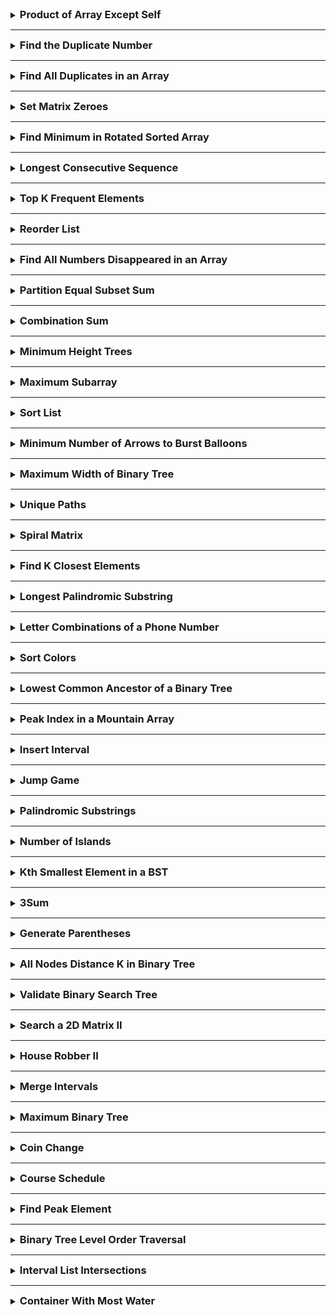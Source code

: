 <details>
<summary><strong style="font-size:1.17em">Product of Array Except Self</strong></summary>

https://leetcode.com/problems/product-of-array-except-self/solutions/1342916/3-minute-read-mimicking-an-interview/


```java
class Solution {
    public int[] productExceptSelf(int[] nums) {

        int[] prefix = new int[nums.length];
        int[] suffix = new int[nums.length];

        prefix[0] = 1;
        suffix[nums.length-1] = 1;

        for(int i = 0; i < nums.length-1; i++){
            prefix[i+1] = prefix[i] * nums[i];
        }

        for(int i = nums.length-1; i>0; i--){
            suffix[i-1] = suffix[i]*nums[i];
        }

        int[] answer = new int[nums.length];

        for(int i = 0; i < nums.length; i++){
            answer[i] = prefix[i] * suffix[i];
        }

        return answer;


    }

    // 1,2,3,4
    // 2*3*4, 1*3*4, 1*2*4, 1*2*3

    // 1     1  1*2 1*2*3
    // 2*3*4 3*4 4 1
}
```

</details>

---

<details>
<summary><strong style="font-size:1.17em">Find the Duplicate Number</strong></summary>

https://leetcode.com/problems/find-the-duplicate-number/description/

시간복잡도: O(nlogn) / 공간복잡도: O(1)

```java
class Solution {
    public int findDuplicate(int[] nums) {
        if(nums.length <= 2){
            return nums[0];
        }

        int n = nums.length;

        // [1,n-1] 정수가 있다. 

        Arrays.sort(nums);
        int prev = nums[0];

        for(int i = 1; i < n; i++){
            int num = nums[i];
            if(prev == num){
                System.out.println(prev);
                return prev;
            }
            prev = num;
        }

        return nums[0];
    }
    // 처음에는 그냥 Map으로 1,3,4 담으면서 1이 증가하면 그걸 판단 
    // 문제점은 공간복잡도가 Map과 함께 숫자를 넣야되기 때문에 선형 공간이 안됨

    // 1,3,4,2,2
    // 정렬?
}
```


---

브루드포스는 O(n^2)이라서 시간 초과 

```java
    // 2 Loops
    public static int findDuplicate_2loops(int[] nums) {
        int len = nums.length;
        for (int i = 0; i < len; i++) {
            for (int j = i + 1; j < len; j++) {
                if (nums[i] == nums[j]) {
                    return nums[i];
                }
            }
        }

        return len;
    }
```

---

숫자 카운트로 배열에 업데이트

시간복잡도 O(n), 공간 복잡도 O(n)

```java
class Solution {
    public int findDuplicate(int[] nums) {

        // 5이면 [1,4]
        int len = nums.length;
        int[] cnt = new int[len];

        for(int i = 0; i < len; i++){
            cnt[nums[i]]++;
            if(cnt[nums[i]]> 1){
                return nums[i];
            }
        }

        return -1;

    }
}
```

---

비둘기집 원리로 푸는 이진 탐색

시간복잡도 O(nlogn), 공간복잡도 O(1)

```java
class Solution {
    // 1,2,3,3,4
    public int findDuplicate(int[] nums) {
        int left = 1;
        int right = nums.length -1;

        while(left < right){
            int mid = left + (right-left)/2;
            int cnt = 0;

            for(int num : nums){
                if(num <= mid){
                    cnt++;
                }
            }
            // count가 mid보다 크다면, 중복은 left와 mid 사이에 있습니다
            if(cnt > mid){
                right = mid;
            }else{
                left = mid+1;
            }


            
        }

        return left;
    }
}
```

</details>

---

<details>
<summary><strong style="font-size:1.17em">Find All Duplicates in an Array</strong></summary>

https://leetcode.com/problems/find-all-duplicates-in-an-array/

```java
class Solution {
    public List<Integer> findDuplicates(int[] nums) {
        Map<Integer,Integer> map = new HashMap<>();

        List<Integer> ans = new ArrayList<>();
        for(int num : nums){
            if(map.containsKey(num)){
                ans.add(num);
            }else{
                map.put(num,1);
            }
        }

        return ans;
    }
}
```

</details>

---

<details>
<summary><strong style="font-size:1.17em">Set Matrix Zeroes</strong></summary>

https://leetcode.com/problems/set-matrix-zeroes/description/

```java
class Solution {
    public void setZeroes(int[][] matrix) {
        int m = matrix.length;
        int n = matrix[0].length;

        // 0행에 0이 있으면 flag 갖고있기
        boolean rowflag = false;
        for(int i = 0; i < n; i++){
            if(matrix[0][i] == 0){
                rowflag = true;
                break;
            }
        }

        // 0열에 0이 있으면 flag 갖고있기
        boolean colflag = false;
        for(int i = 0; i < m; i++){
            if(matrix[i][0]==0){
                colflag = true;
                break;
            }
        }

        // 순회하면서 0을 찾고 해당 0을 왼쪽 끝, 위쪽 끝에 0을 세팅
        for(int i = 1; i < m; i++){
            for(int j = 1; j < n; j++){
                if(matrix[i][j]==0){
                    matrix[i][0] = 0;
                    matrix[0][j] = 0;
                }
            }
        }

        // 0행 순회하면서 0있으면 그 행의 열에 모두 0채우기
        for(int i = 1; i < n; i++){
            if(matrix[0][i] == 0){
                for(int j = 1; j < m; j++){
                    matrix[j][i] = 0;
                }
            }
        }

        // 0열 순회하면서 0있으면 그 열의 행에 모두 0채우기
        for(int i = 1; i < m; i++){
            if(matrix[i][0]==0){
                for(int j = 1; j < n; j++){
                    matrix[i][j] = 0;
                }
            }
        }

        

        if(rowflag){
            for(int i = 0; i < n; i++){
                matrix[0][i] = 0;
            }
        }

        if(colflag){
            for(int i = 0; i < m; i++){
                matrix[i][0] = 0;
            }
        }


    }

    // 공간복잡도가 O(1) 이어야 함 
    // 만약 순회하면서 0을 마주하면 거기의 행과 열을 다 0으로 바꿔버리면 순회할때 진짜 0을 못찾아서 문제가 생긴다.
    // 그렇다고, 미리 0인 곳을 저장하기에도 공간복잡도를 어기니깐 배열을 조작해서 해나가야 한다.

    // 일단 순회하면서 
}

```

</details>

---

<details>
<summary><strong style="font-size:1.17em">Find Minimum in Rotated Sorted Array</strong></summary>

https://leetcode.com/problems/find-minimum-in-rotated-sorted-array/description/

```java
class Solution {
    public int findMin(int[] nums) {

        int left = 0;
        int right = nums.length -1;

        if(nums[left] <= nums[right]){
            return nums[left];
        }

        while(left <= right){

            if(right-left == 1){
                return Math.min(nums[left],nums[right]);
            }

            int mid = left + (right-left)/2;

            if(nums[mid] > nums[right]){
                left = mid;
            }else if(nums[mid] < nums[right]){
                right = mid;
            }
        }
        
        return nums[left];
    }

    // 그냥 최솟값 구하는 거고, nums는 정렬된 형태에서 n번 오른쪽으로 이동한 채로 제공
    // 그냥 순회하면 O(n)으로 구할 수 있지만, O(logn)으로 풀어야 하는 요구사항을 받았습니다.

    // O(logn)은 이진검색트리

    // 회전해도 어차피 증가함 그런데 어느 지점에서 갑자기 순서가 뒤틀릴 때가 있음 
    // 그니깐 위로 갔다가 갑자기 퐉 떨어지는 구간 있음

    // 목표는 가장 작은 걸 찾아야 함 
    // 3,4,5,1,2
}
```

</details>

---

<details>
<summary><strong style="font-size:1.17em">Longest Consecutive Sequence</strong></summary>

https://leetcode.com/problems/longest-consecutive-sequence/description/

hashset에 넣고, 순회하면서 연속된 숫자를 찾아나가기
O(n)이지만, 최악의 경우 O(n^2)이 될 수 있음

```java
class Solution {
    public int longestConsecutive(int[] nums) {
        Set<Integer> numbers = new HashSet<>();

        int longestlength = 0;

        for(int num : nums){
            numbers.add(num);
        }

        for(int num : nums){
            if(!numbers.contains(num-1)){
                int t = 1;

                while(numbers.contains(num+t)){
                    t++;
                }

                longestlength = Math.max(longestlength, t);
            }
        
        }

        return longestlength;
    }

    // 100,99,101,98
    // 4가 나와야 됨 
    
    // 100 1
    // 순회 99+1




}
```

O(nlogn)이지만 실제 문제에서는 제일 빠름

```java
class Solution {
    public int longestConsecutive(int[] nums) {
        
        ArrayList<Integer> arrs = Arrays.stream(nums)
              .sorted()
              .distinct()
              .boxed()
              .collect(Collectors.toCollection(ArrayList::new));


        int count = 1;
        int longestLen = 1;

        if(nums.length == 0){
            return 0;
        }

        for(int i = 1; i < arrs.size(); i++){
            if(arrs.get(i) == arrs.get(i-1)+1){
                count++;
            }else{
                count = 1;
            }

            longestLen = Math.max(count,longestLen);
        }

        return longestLen;

    }
}
```


</details>

---

<details>
<summary><strong style="font-size:1.17em">Top K Frequent Elements</strong></summary>

https://leetcode.com/problems/top-k-frequent-elements/description/


시간복잡도 O(nlogk) 이며 k <=n 이고, 조건인 nlogn 보다는 조금 빠름
map으로 순회하면서 발견숫자 업데이트하고 우선순위큐로 뽑는데 우선순위 큐는 offer이든 poll이든 logk이기 때문에 O(nlogk)가 됨

```java
class Solution {
    public int[] topKFrequent(int[] nums, int k) {

        Map<Integer,Integer> map = new HashMap<>();
        for(int num : nums){
            map.put(num, map.getOrDefault(num, 0) + 1);
        }

        PriorityQueue<int[]> pq = new PriorityQueue<>((a,b)-> b[1]-a[1]);

        for(Map.Entry<Integer,Integer> entry : map.entrySet()){
            pq.offer(new int[]{entry.getKey(),entry.getValue()});
        }


        int[] ans = new int[k];

        for(int i = 0; i < k; i++){
            int[] p = pq.poll();
            ans[i] = p[0];
        }

        return ans;
        
    }

    // 1,1,1,2,2,3 k=2
    // 1,2
}
```

</details>


---

<details>
<summary><strong style="font-size:1.17em">Reorder List</strong></summary>

연결리스트의 중간지점 부터 찾아야되므로 slow, fast 포인터로 중간지점 찾기
중간지점부터 뒤집기
두 리스트 합치기

```java
/**
 * Definition for singly-linked list.
 * public class ListNode {
 *     int val;
 *     ListNode next;
 *     ListNode() {}
 *     ListNode(int val) { this.val = val; }
 *     ListNode(int val, ListNode next) { this.val = val; this.next = next; }
 * }
 */
class Solution {
    public void reorderList(ListNode head) {
        if(head==null) return;

        ListNode slow = head; ListNode fast = head;
        while(fast != null && fast.next != null){
            slow = slow.next;
            fast = fast.next.next;
        }

        ListNode pointer = slow.next;
        slow.next = null;
        ListNode node = null;

        while(pointer != null){
            ListNode temp = pointer.next;
            pointer.next = node;
            node = pointer;
            pointer = temp;
        }


        ListNode first = head;
        ListNode second = node;

        while(second != null){
            ListNode temp1 = first.next;
            ListNode temp2 = second.next;
            first.next = second;
            second.next = temp1;
            first = temp1;
            second = temp2;
        }




    }
}
```

</details>

---

<details>
<summary><strong style="font-size:1.17em">Find All Numbers Disappeared in an Array</strong></summary>

https://leetcode.com/problems/find-all-numbers-disappeared-in-an-array/description/

```java
class Solution {
    public List<Integer> findDisappearedNumbers(int[] nums) {
       int n = nums.length; 

       for(int i = 0; i < nums.length; i++){
            
            // swap
            // 다를 때만
            while(true){
                int num = nums[i];
                int tmp = num; // 4
                int comp = nums[tmp-1];
                if(tmp == comp){
                    break;
                }
                nums[i] = comp;
                nums[tmp-1] = tmp;
            }

       }

       List<Integer> list = new ArrayList<>();
       for(int i = 0; i < nums.length; i++){
         if(i+1 != nums[i]){
            list.add(i+1);
         }
       }

        return list;
    }

    // nums의 요소가 [1,n] 없는 요소 반환
    // O(n), O(1)

    // [4,3,2,7,8,2,3,1]
    // 인덱스로 생각
    // 7,3,2,4,8,2,3,1
    // 7,2,3,4,8,2,3,1
    // 7,2,3,4,1,2,3,8
    // 7,2,3,4,1,2,3,8



}
```

음수로 표시

```java
class Solution {
    public List<Integer> findDisappearedNumbers(int[] nums) {
        List<Integer> list = new ArrayList<>();

        for(int i = 0; i < nums.length; i++){
            int ele = Math.abs(nums[i])-1;

            if(nums[ele] > 0){
                nums[ele] = nums[ele] * -1;
            }

        }

        for(int i = 0; i < nums.length; i++){
            if(nums[i] > 0){
                list.add(i+1);
            };
        }

        return list;
    }
}
```

</details>

---

<details>
<summary><strong style="font-size:1.17em">Partition Equal Subset Sum</strong></summary>

https://leetcode.com/problems/partition-equal-subset-sum/description/

냅색 문제고 0/1 배낭문제와 비슷한 문제 인데 이해하기 ㅈㄴ 어려움
밑에 주석 참고

```java
class Solution {
    public boolean canPartition(int[] nums) {
        int sum = 0;
        for(int num : nums){
            sum+=num;
        }

        if(sum % 2 != 0){
            return false;
        }

        int target = sum / 2;

        boolean[][] dp = new boolean[nums.length+1][target+1];
        dp[0][0] = true;

        for(int i = 1; i <= nums.length; i++){
            for(int j = 1; j <= target; j++){
                dp[i][j] = dp[i-1][j];
                if(j>=nums[i-1]){
                    dp[i][j] = dp[i-1][j] || dp[i-1][j-nums[i-1]];
                }
            }
        }

        return dp[nums.length][target];


    }

    // [1,5,11, 5] target = 11
    // {0,1,5,6,11,12,16,17,10}

    // i번 인덱스까지의 수로 0~target까지 완성시킬수있는 지 확인 
    // dp[i][j] i까지 원소에서 j를 만들 수 있나??  ->
    //  i-1부터 j까지 true이면 원소 i에선 선택안하면 된다
    // 또는 i원소를 선택하고 dp[i-1][j-nums[i]]가 true이면 됨 
    // e.g. dp[1][1] = dp[0][1] || dp[0][1-1]

    // target = 11 입니다.
//        0 1 2 3 4
//   0 // t t f f f
//   1 // f f f f f
//   2 // f f f f f
//   3 // f f f f f
//   4 // f f f f f
//   5 // 
//   6
//   7
//   8
//   9
//   10
//   11
}
```

</details>

---

<details>
<summary><strong style="font-size:1.17em">Combination Sum</strong></summary>

https://leetcode.com/problems/combination-sum/


백트래킹

```java
class Solution {

    private List<List<Integer>> result = new ArrayList<>();

    public List<List<Integer>> combinationSum(int[] candidates, int target) {


        combPath(candidates, target, new ArrayList<>(),0);

        return result;
    }

    private void combPath(int[] cand, int target, List<Integer> comb,int st){
        if(target == 0){
            result.add(new ArrayList<>(comb));
            return;
        }else if(target < 0){
            return;
        }


        for(int i = 0; i < cand.length; i++ ){
            if(st > i)continue;
            int c = cand[i];
            comb.add(c);
            combPath(cand, target-c, comb,i);
            comb.remove(comb.size()-1);
        }
    }

    // 중복되고, 
    // 2,3,6,7 target=7
    // 
}
```

dp로 풀었을 때
공간복잡도, 시간복잡도가 매우 증가

```java
class Solution {
    public List<List<Integer>> combinationSum(int[] candidates, int target) {
        // dp[i]는 합이 i가 되는 모든 조합들을 저장
        List<List<Integer>>[] dp = new List[target+1];

        for(int i = 0; i <= target; i++){
            dp[i] = new ArrayList<>();
        }

        dp[0].add(new ArrayList<>());

        for(int candidate : candidates){
            for(int j = candidate; j <= target; j++){
                for(List<Integer> comb : dp[j-candidate]){
                    List<Integer> newComb = new ArrayList<>(comb);
                    newComb.add(candidate);
                    dp[j].add(newComb);
                }
            }
        }

        return dp[target];
    }
}
```

</details>

---

<details>
<summary><strong style="font-size:1.17em">Minimum Height Trees</strong></summary>

https://leetcode.com/problems/minimum-height-trees/description/

리프노드를 계속 제거해서 1,2개 남았을 때 노드를 반환한다.
-> 이 생각은 노드를 한개 , 두개 늘려가면서 규칙을 찾을 수 있다. 

```java
class Solution {
    public List<Integer> findMinHeightTrees(int n, int[][] edges) {
        // 노드가 1개나 2개인 경우의 예외처리
        if(n <= 2){
            List<Integer> centroids = new ArrayList<>();
            for(int i = 0; i < n; i++){
                centroids.add(i);
            }
            return centroids;
        }

        // 인접리스트 그래프로 표현
        List<Set<Integer>> graph = new ArrayList<>();
        for(int i = 0; i < n; i++){
            graph.add(new HashSet<>());
        }

        // edges 배열을 이용해 그래프 구성
        for(int[] edge : edges){
            graph.get(edge[0]).add(edge[1]);
            graph.get(edge[1]).add(edge[0]);
        }

        List<Integer> leaves = new ArrayList<>();
        // 초기 리프 노드 찾기
        for(int i = 0; i < n; i++){
            if(graph.get(i).size() == 1){
                leaves.add(i);
            }
        }

        // 남은 노드 수
        int remainingNodes = n;

        // 노드가 1개 또는 2개만 남을 때까지 반복
        while(remainingNodes > 2){
            remainingNodes -= leaves.size();
            List<Integer> newLeaves = new ArrayList<>();

            // 현재 리프 노드들을 제거
            for(int leaf : leaves){
                // 리프노드의 이웃 노드 찾기 (무조건 1개임)
                int neighbor = graph.get(leaf).iterator().next();
                // 이웃 노드에서 현재 리프 노드 제거
                graph.get(neighbor).remove(leaf);

                //이웃 노드가 새로운 리프 노드가 되었는지 확인
                if(graph.get(neighbor).size()==1){
                    newLeaves.add(neighbor);
                }
            }

            leaves = newLeaves;
        }

        return leaves;
    }
}
```

</details>


---

<details>
<summary><strong style="font-size:1.17em">Maximum Subarray</strong></summary>

https://leetcode.com/problems/maximum-subarray/description/

prefix가 음수이면 0으로 초기화하고 다음부터 계산해야 최대크기를 구할 수 있다.

```java
class Solution {
    public int maxSubArray(int[] nums) {
        if(nums.length==1){
            return nums[0];
        }
        
        int sum = nums[0];
        int max = sum;
        for(int i = 1; i < nums.length; i++){
            if(sum < 0){
                sum = 0;
            }
            max = Math.max(max, sum + nums[i]);
            sum+= nums[i];
        }
        return max;
    }
}
```

</details>

---

<details>
<summary><strong style="font-size:1.17em">Sort List</strong></summary>

https://leetcode.com/problems/sort-list/description/

조건이 시간복잡도 O(nlogn)이고 공간복잡도 O(1)이어야 한다.

정렬 알고리즘 중 하나인 병합정렬을 사용한다.
그리고 병합정렬을 링크드리스트로 구현하는 방법을 알아야 하며, 
이때 중간을 찾기위해 fast, slow 포인터를 사용한다.

```java
/**
 * Definition for singly-linked list.
 * public class ListNode {
 *     int val;
 *     ListNode next;
 *     ListNode() {}
 *     ListNode(int val) { this.val = val; }
 *     ListNode(int val, ListNode next) { this.val = val; this.next = next; }
 * }
 */
class Solution {
    public ListNode sortList(ListNode head) {
        
        if(head == null || head.next == null){
            return head;
        }

        ListNode slow = head;
        ListNode fast = head;
        ListNode prev = null;

        while(fast != null && fast.next != null){
            prev = slow;
            slow = slow.next;
            fast = fast.next.next;
        }

        // 리스트 나누기
        prev.next = null;

        ListNode l1 = sortList(head);
        ListNode l2 = sortList(slow);

        return merge(l1,l2);
    }

    private ListNode merge(ListNode l1, ListNode l2){
        ListNode dummy = new ListNode(0);
        ListNode curr = dummy;

        while(l1 != null && l2 != null){
            if(l1.val <= l2.val){
                curr.next = l1;
                l1 = l1.next;
            }else{
                curr.next = l2;
                l2 = l2.next;
            }

            curr = curr.next;
        }

        if(l1 != null){
            curr.next = l1;
        }
        if(l2 != null){
            curr.next = l2;
        }

        return dummy.next;
    }
}
```

</details>

---

<details>
<summary><strong style="font-size:1.17em">Minimum Number of Arrows to Burst Balloons</strong></summary>

https://leetcode.com/problems/minimum-number-of-arrows-to-burst-balloons/description/

```java
class Solution {
    public int findMinArrowShots(int[][] points) {
        if(points.length <= 1){
            return points.length;
        }

        Arrays.sort(points, (a,b)->Integer.compare(a[1],b[1]));
        int arrowPos = points[0][1];
        int arrowCnt = 1;

        for(int i = 1; i < points.length; i++){
            if(arrowPos >= points[i][0]){
                continue;
            }

            arrowCnt++;
            arrowPos = points[i][1];
        }

        return arrowCnt;
    }

    // 최소 화살 개수
    // [x1,x2] x1<= <=x2
    // 모든 풍선을 터뜨려야함
    // 쏜 화살이 x위치 사이에 있으면 터짐 
    
    // [1,6], [2,8], [3,4], [10,16]
    // -> [3,4], [1,6], [2,8], [10,16]

}
```

</details>

---

<details>
<summary><strong style="font-size:1.17em">Maximum Width of Binary Tree</strong></summary>

https://leetcode.com/problems/maximum-width-of-binary-tree/description/

```java
/**
 * Definition for a binary tree node.
 * public class TreeNode {
 *     int val;
 *     TreeNode left;
 *     TreeNode right;
 *     TreeNode() {}
 *     TreeNode(int val) { this.val = val; }
 *     TreeNode(int val, TreeNode left, TreeNode right) {
 *         this.val = val;
 *         this.left = left;
 *         this.right = right;
 *     }
 * }
 */
class Solution {
    class Pair {
        TreeNode node;
        int index;

        Pair(TreeNode node, int index){
            this.node = node;
            this.index = index;
        }
    }

    public int widthOfBinaryTree(TreeNode root) {
        return bfs(root);
    }

    private int bfs(TreeNode root){
        Deque<Pair> q = new LinkedList<>();
        q.offer(new Pair(root,0));
        int maxWidth = 0;

        while(!q.isEmpty()){
            // 현재 레벨의 노드 사이즈 
            int size = q.size();
            int left = q.peek().index;
            int right = left;

            for(int i = 0; i < size; i++){
                Pair current = q.poll();
                right = current.index;

                if(current.node.left != null){
                    q.offer(new Pair(current.node.left,current.index*2+1));
                }

                if(current.node.right != null){
                    q.offer(new Pair(current.node.right,current.index*2+2));
                }
            }

            maxWidth = Math.max(maxWidth, right-left + 1);




        }

        return maxWidth;

    }
}

// 레벨 너비 최대 구하고
// 그 너비란, null이 아닌 왼쪽 끝 노드부터 오른쪽 끝노드까지의 개수
// 그리고 그 사이의 null은 포함해서 계산 


// 1
// 2, 3
// 4, 5, 6,7
// 8, 9, 10, 11, 12, 13, 14
// 2n ~ 2n
```

</details>



---

<details>
<summary><strong style="font-size:1.17em">Unique Paths</strong></summary>

https://leetcode.com/problems/unique-paths/

겁나쉬운 dp

```java
class Solution {
    public int uniquePaths(int m, int n) {
        int[][] dp = new int[m][n];

        for(int i = 0; i < m; i++){
            dp[i][0] = 1;
        }

        for(int i = 0; i < n; i++){
            dp[0][i] = 1;
        }

        for(int i = 1; i < m; i++){
            for(int j = 1; j < n; j++){
                dp[i][j] = dp[i-1][j] + dp[i][j-1];
            }
        }

        return dp[m-1][n-1];
    }
}

// 1 1 1 1 1 1 1
// 1 2 3 4 5 6 7
// 1 3 6 10 15 21 28

```

</details>

---

<details>
<summary><strong style="font-size:1.17em">Spiral Matrix</strong></summary>

https://leetcode.com/problems/spiral-matrix/description/

```java
class Solution {
    int[] dx= new int[]{-1,0,1,0};
    int[] dy = new int[]{0,1,0,-1};

    public List<Integer> spiralOrder(int[][] matrix) {
        int m = matrix.length;
        int n = matrix[0].length;

        List<Integer> result = new ArrayList<>();

        int nx = 0;
        int ny = 0;
        while(nx < m && ny < n){
            //오른쪽
            for(int i = ny; i < n; i++){
                result.add(matrix[nx][i]);
            }
            nx = nx+1;

            // 아래쪽
            for(int i = nx; i < m; i++){
                result.add(matrix[i][n-1]);
            }
            n--;

            // 왼쪽
            if(nx < m){
                for(int i = n-1; i>= ny; i-- ){
                    result.add(matrix[m-1][i]);
                }
            }
            
            m--;

            // 위쪽
            if(ny < n){
                for(int i = m-1; i >= nx; i--){
                    result.add(matrix[i][ny]);
                }
            }
            
            ny++;

        }

        return result;


    }

    // 오른쪽 아래쪽 왼쪽 위쪽 
}
```

</details>

---

<details>
<summary><strong style="font-size:1.17em">Find K Closest Elements</strong></summary>

https://leetcode.com/problems/find-k-closest-elements/description/

```java
class Solution {
    public List<Integer> findClosestElements(int[] arr, int k, int x) {
        List<Integer> result = new ArrayList<>();
        if(arr.length == 1){
            result.add(arr[0]);
            return result;
        }

        int minIdx = 0;
        int minElement = Math.abs(arr[0]-x);
        for(int i = 0; i < arr.length; i++){
            if(minElement > Math.abs(arr[i]-x)){
                minIdx = i;
                minElement = Math.abs(arr[i]-x);
            }
        }

        int left = minIdx;
        int right = minIdx;
        int cnt = 1;

        while(cnt < k){
            if(left <= 0){
                right++;
            }else if(right >= arr.length-1){
                left--;
            }else{
                if(Math.abs(arr[left-1]-x) <= Math.abs(arr[right+1]-x)){
                    left--;
                }else{
                    right++;
                }
            }

            cnt++;
        }

        for(int i = left; i <= right; i++){
            result.add(arr[i]);
        }

        return result;
    }
}

// 2 2 3 4 5 6
// 오름차순으로 주어지고
// 

// -1 1 if: x = -1  2 2 , -1 < 1 -1을 가져옵니다. 

// 반환할때도 오름차순으로 반환 

// 브루도포스로 진행하면
// [1,1,2,3,4,5] 
// x = 3

// [1,1,2,3,4,5] x = 3 k = 4 
// 2,2,1,0,1,2
// 2,3,4,5

// 1,2,3,4,5,6,7,8,9
// . . . . 
// 

// 순회하면서 절댓값으로 가장 작은 곳 포인터로 잡고, 즉 인덱스를 저장하고
```


</details>

---

<details>
<summary><strong style="font-size:1.17em">Longest Palindromic Substring</strong></summary>

https://leetcode.com/problems/longest-palindromic-substring/description/

```java
class Solution {
    public String longestPalindrome(String s) {
        if(s.length() == 1){
            return s;
        }

        String longest = s.substring(0,1);


        for(int i = 0; i < s.length(); i++){
            String tmp = expandFromCenter(s,i,i);
            if(tmp.length() > longest.length()){
                longest = tmp;
            }

            tmp = expandFromCenter(s,i,i+1);
                        if(tmp.length() > longest.length()){
                longest = tmp;
            }
        }

        return longest;
        
    }

    private String expandFromCenter(String s, int left, int right){
        while(left >= 0 && right < s.length()
            && s.charAt(left) == s.charAt(right)
        ){
            left--;
            right++;
        }

        return s.substring(left+1,right);
    }

    // b a b a d
    // 0 1 2 3 4

//   1번 인덱스 0,2 dp[0][2] = true; dp[2][0] = true; dp[1][1] = true;


    //   0 1 2 3 4
    // 0 1 1 3
    // 1 1 1 
    // 2     1
    // 3       1
    // 4         1

}
```

</details>


----

<details>
<summary><strong style="font-size:1.17em">Letter Combinations of a Phone Number</strong></summary>

https://leetcode.com/problems/letter-combinations-of-a-phone-number/description/

백트래킹

```java
class Solution {
    
    private List<String> result = new ArrayList<>();

    public List<String> letterCombinations(String digits) {

        if(digits.length() <= 0){
            return new ArrayList<>();
        }

        Map<Character, String> map = new HashMap<>();
        map.put('2',"abc"); map.put('3',"def");
        map.put('4',"ghi"); map.put('5',"jkl"); map.put('6',"mno");
        map.put('7',"pqrs"); map.put('8',"tuv"); map.put('9',"wxyz");

        // "234"
        comb(map, new StringBuilder(),digits, 0);


        return result;
    }

    private void comb(Map<Character,String> map, StringBuilder combString,String digits, int st ){
        if(digits.length() == combString.length()){
            result.add(combString.toString());
            return;
        }

        for(int i = st; i < digits.length(); i++){
            Character c = digits.charAt(st);
            String dic = map.get(c);

            for(char alpha : dic.toCharArray()){
                combString.append(alpha);
                comb(map,combString,digits,i+1);
                combString.deleteCharAt(combString.length()-1);
            }
        }
    }

    // 2 -> [a,b,c]
    // 3 -> [d,e,f]
}


```

FIFO 큐로 구현

```java
public List<String> letterCombinations(String digits) {
		LinkedList<String> ans = new LinkedList<String>();
		if(digits.isEmpty()) return ans;
		String[] mapping = new String[] {"0", "1", "abc", "def", "ghi", "jkl", "mno", "pqrs", "tuv", "wxyz"};
		ans.add("");
		for(int i =0; i<digits.length();i++){
			int x = Character.getNumericValue(digits.charAt(i));
			while(ans.peek().length()==i){
				String t = ans.remove();
				for(char s : mapping[x].toCharArray())
					ans.add(t+s);
			}
		}
		return ans;
	}
```

</details>

---

<details>
<summary><strong style="font-size:1.17em">Sort Colors</strong></summary>

https://leetcode.com/problems/sort-colors/description/


선택 정렬 O(n^2), 공간복잡도 O(1)

```java
class Solution {
    public void sortColors(int[] nums) {
        int n = nums.length;

        for(int i = 0; i < n-1; i++){
            
            int minIdx = i;

            for(int j = i+1; j < n; j++){
                if(nums[minIdx] > nums[j]){
                    minIdx = j;
                }
            }

            int temp = nums[i];
            nums[i] = nums[minIdx];
            nums[minIdx] = temp;
        }


    }
}
```


Dutch National Flag 문제로 풀 수 있음 배열에 0,1,2 세 가지 숫자만 있다는 특징과 한번의 순회로 해결, 
투포인터 기법 

```java
class Solution {
    public void sortColors(int[] nums) {
        int left = 0; // 0을 위한 포인터
        int right = nums.length -1; // 2을 위한 포인터
        int current = 0; // 현재 검사중인 위치

        while(current <= right){
            if(nums[current] == 0){
                swap(nums,left, current);
                left++;
                current++;
            }else if(nums[current] == 2){
                swap(nums,current,right);
                right--;
            }else{
                current++;
            }
        }
    }

    private void swap(int[] nums, int i, int j){
        int temp = nums[i];
        nums[i] = nums[j];
        nums[j] = temp;
    }
}
```

</details>

---

<details>
<summary><strong style="font-size:1.17em">Lowest Common Ancestor of a Binary Tree</strong></summary>

https://leetcode.com/problems/lowest-common-ancestor-of-a-binary-tree/description/

```java
/**
 * Definition for a binary tree node.
 * public class TreeNode {
 *     int val;
 *     TreeNode left;
 *     TreeNode right;
 *     TreeNode(int x) { val = x; }
 * }
 */
class Solution {
    public TreeNode lowestCommonAncestor(TreeNode root, TreeNode p, TreeNode q) {
        List<TreeNode> p1 = new ArrayList<>();
        List<TreeNode> q1 = new ArrayList<>();

        dfs(root, p, p1, new ArrayList<>());
        dfs(root, q, q1, new ArrayList<>());

        Map<TreeNode, Integer> map = new HashMap<>();
        for(TreeNode node : p1) {
            map.put(node, 1);
        }

        for(int i = q1.size()-1; i >= 0; i--) {
            if(map.containsKey(q1.get(i))) {
                return q1.get(i);
            }
        }
        return root;
    }

    private void dfs(TreeNode root, TreeNode target, List<TreeNode> result, List<TreeNode> arr) {
        if(root == null || result.size() != 0) {
            return;
        }

        arr.add(root);

        if(root == target) {
            result.addAll(new ArrayList<>(arr));
            return;
        }

        dfs(root.left, target, result, arr);
        dfs(root.right, target, result, arr);

        arr.remove(arr.size()-1);
    }


}

// 노드 p,q가 주어지면 최하위 공통 조상을 찾는 문제 
// 노드 자체가 조상인겸, 후손이 될 수 있습니다.

// p=5, q=1 -> 3
// 이게 왜 dfs?, tree?, binary tree?
// dfs를 순회해서 특정 노드를 찾으면 그때 거쳐갔던 노드들을 리스트에 넣고
// 리스트를 비교해서 가장 오른쪽에 있으면서 같은 노드를 반환 

```


양쪽에서 p,q를 찾으면 내가 LCA, 아니면 찾은 것만 위로 전달

```java
public TreeNode lowestCommonAncestor(TreeNode root, TreeNode p, TreeNode q) {
    if (root == null || root == p || root == q) {
        return root;
    }
    
    TreeNode left = lowestCommonAncestor(root.left, p, q);
    TreeNode right = lowestCommonAncestor(root.right, p, q);
    
    if (left != null && right != null) {
        return root;
    }
    
    return left != null ? left : right;
}
```
</details>


---

<details>
<summary><strong style="font-size:1.17em">Peak Index in a Mountain Array</strong></summary>

https://leetcode.com/problems/peak-index-in-a-mountain-array/

```java
class Solution {
    public int peakIndexInMountainArray(int[] arr) {
        int left = 0;
        int right = arr.length -1;

        while(left < right){
            int mid = left + (right-left) / 2 ;

            // 증가하는 형태 
            if(arr[mid] < arr[mid + 1]){
                left = mid + 1;
            }else{
                right = mid;
            }

        }

        return left;


    }
}

// 증가했다가 감소하는 지점의 인덱스를 반환
// 시간복잡도는 O(logn)

// 이분탐색 
// [0,2,3,4,5,3,1,0]
// 4를 선택하고 만약 왼쪽 오른쪽 3 < 4 < 5 이런형태면 오른쪽으로이동
// 4< 5 > 3인 형태를 찾습니다.
```

</details>

---

<details>
<summary><strong style="font-size:1.17em">Insert Interval</strong></summary>

https://leetcode.com/problems/insert-interval/description/

```java
class Solution {
    public int[][] insert(int[][] intervals, int[] newInterval) {
        List<int[]> intervalList = new ArrayList<>(Arrays.asList(intervals));
        intervalList.add(newInterval);
        Collections.sort(intervalList,(a,b)->Integer.compare(a[0],b[0]));

        List<int[]> res = new ArrayList<>();
        int[] current = intervalList.get(0);

        for(int i = 1; i <intervalList.size(); i++){
            int[] interval = intervalList.get(i);

            if(current[1] >= interval[0]){
                current[1] = Math.max(current[1],interval[1]);
            }else{
                res.add(current);
                current = interval;
            }
        }

        res.add(current);
        return res.toArray(new int[res.size()][]);


    }
}
```

</details>


---

<details>
<summary><strong style="font-size:1.17em">Jump Game</strong></summary>

https://leetcode.com/problems/jump-game/description/

```java
class Solution {
    public boolean canJump(int[] nums) {
        
        if(nums.length==1){
            return true;
        }

        boolean[] dp = new boolean[nums.length];
        dp[nums.length-1] = true;

        for(int i = nums.length -2; i >= 0; i--){
            for(int j = 1; j<= nums[i] && i+j <= nums.length-1; j++){
                if(dp[i+j]){
                    dp[i] = true;
                    break;
                }
            }
        }

        return dp[0];
        
    }

    // dp[i] = i 위치에서 끝점까지 도달할 수 있는지 여부
    // 3 2 1 0 4
    //       f t

    // dp[4] = true
    // dp[3] = dp[nums[3]+ 3] = f
    // dp[2] = dp[nums[2]+ 2] = dp[3] = f
    // dp[1] = dp[nums[1]+1] = dp[3] = f
    // dp[0] = dp[nums[0] + 0]3 = dp[3] = f

    // 2 3 1 1 4
    // dp[4] = t
    // dp[3] = dp[nums[3]+ 3] = dp[4] = t
    // dp[2] = dp[nums[2]+ 2] = dp[3] = t
    
    // if: nums[x] >= nums.length-1 -> 무조건 t 배열 outof
    

}
```

O(n)방법

뒤에서부터 앞으로 오면서, 각 위치에서 last에 도달할 수 있는지 확인
도달할 수 있다면 last를 현재 위치로 업데이트

```java
class Solution {
    public boolean canJump(int[] nums) {

        if (nums.length == 1) {
            return true;
        }

        int last = nums.length - 1;
        for (int i = nums.length - 2; i >= 0; i--) {
            if (i + nums[i] >= last) {
                last = i;
            }
        }

        return last <= 0;

    }
}
```

</details>

---

<details>
<summary><strong style="font-size:1.17em">Palindromic Substrings</strong></summary>

https://leetcode.com/problems/palindromic-substrings/description/

```java
class Solution {
    public int countSubstrings(String s) {
        
        if(s.length()==1){
            return 1;
        }

        int result = 0;
        for(int i = 0; i < s.length(); i++){
            char cur = s.charAt(i);
            result++;


            // 홀수
            int left = i-1;
            int right = i+1;
            while(left >= 0 && right <= s.length()-1){
                if(s.charAt(left)== s.charAt(right)){
                    result++;
                    left--;
                    right++;
                }else{
                    break;
                }
            }


            //짝수
            left = i;
            right = i+1;

            while(left >= 0 && right <= s.length()-1){
                if(s.charAt(left)== s.charAt(right)){
                    result++;
                    left--;
                    right++;
                }else{
                    break;
                }
            }
        }

        return result;
    }
}
```

```java
class Solution {
    public int countSubstrings(String s) {
        if(s.length() == 1){
            return 1;
        }

        int ans = 0;
        for(int i = 0; i < s.length(); i++){
            for(int j = i; j < s.length(); j++){
                if(isPalindlom(i,j,s)) ans++;
            }
        }

        return ans;
    }

    private boolean isPalindlom(int st, int en, String s){
        while(st<=en){
            if(s.charAt(st)!=s.charAt(en)){
                return false;
            }
            st++;
            en--;
        }
        return true;
    }
}
```

```java
class Solution {
    public int countSubstrings(String s) {
        int n = s.length();
        boolean[][] palindrome = new boolean[n][n];
        int ans = 0;

        for(int i=0;i<n;i++) {
            palindrome[i][i] = true;
            ans++;
        }

        for(int i=0;i<n-1;i++) {
            if(s.charAt(i) == s.charAt(i+1)) {
                palindrome[i][i+1] = true;
                ans++;
            }
        }

        for(int len=3;len<=n;len++) {
            for(int i=0;i<n-len+1;i++) {
                if(s.charAt(i) == s.charAt(i+len-1) && palindrome[i+1][i+len-2]) {
                    palindrome[i][i+len-1] = true;
                    ans++;
                }
            }
        }

        return ans;
    }
}
```

</details>

---

<details>
<summary><strong style="font-size:1.17em">Number of Islands</strong></summary>

https://leetcode.com/problems/number-of-islands/description/

```java
class Solution {

    private int[] dx = {-1,0,1,0};
    private int[] dy = {0,1,0,-1};
    private int M;
    private int N;

    public int numIslands(char[][] grid) {
        M = grid.length;
        N = grid[0].length;

        boolean[][] visited = new boolean[M][N];
        
        int islandCnt = 0;
        for(int i = 0; i < M; i++){
            for(int j = 0; j < N; j++){
                if(grid[i][j] == '1' && !visited[i][j]){
                    dfs(i,j,grid,visited);
                    islandCnt++;
                }
            }
        }

        return islandCnt;
    }

    private void dfs(int x, int y, char[][] grid, boolean[][] visited){

        visited[x][y] = true;
        
        for(int i = 0; i < 4; i++){
            int nx = x + dx[i];
            int ny = y + dy[i];

            if(0 > nx || nx >= M || 0 > ny || ny >= N){
                continue;
            }

            if(!visited[nx][ny] && grid[nx][ny] == '1'){
                dfs(nx,ny, grid, visited);
            }


        }
        
    }
}

// 00 부터 진입을 하고, 상하좌우를 보면서 dfs를 돌리고 방문표시를 한다
// 만약에 0을 만나면 그 자리에서 즉시 다음방향으로 넘어갑니다
// 그렇게 해서 빠져나가면 섬 1개가 충족되고, 또 다른 곳에서 섬이 있을 수 있으니
// 0,1 .. 0,2 이렇게 전붇 살펴봅니다. 하지만 visit된 곳과 0인 곳은 dfs를 돌리지않습니다.

// O(n^3) = 90000 -> 27 000 000
```


</details>

---

<details>
<summary><strong style="font-size:1.17em">Kth Smallest Element in a BST</strong></summary>

https://leetcode.com/problems/kth-smallest-element-in-a-bst/description/

```java
class Solution {
    public int kthSmallest(TreeNode root, int k) {
        List<Integer> treeNodes = new ArrayList<>();
        dfs(root, treeNodes);

        return treeNodes.get(k-1);
    }

    private void dfs(TreeNode root, List<Integer> treeNodes){
        if(root == null){
            return;
        }

        dfs(root.left, treeNodes);
        treeNodes.add(root.val);
        dfs(root.right, treeNodes);
    }
}

// 왼쪽 -> 루트 -> 오른쪽 이렇게 다 리스트에 담고 k 번쨰 값을 꺼냅니다.
```

</details>

---

<details>
<summary><strong style="font-size:1.17em">3Sum</strong></summary>

```java
class Solution {
    public List<List<Integer>> threeSum(int[] nums) {
        List<List<Integer>> result = new ArrayList<>();
        Arrays.sort(nums);

        for(int i = 0; i < nums.length; i++){
            if(i > 0 && nums[i] == nums[i-1]) continue;

            List<Integer> threeNum = new ArrayList<>();
            

            int target = -nums[i];

            int left = i+1;
            int right = nums.length -1;

            while(left < right){
                if(nums[left] + nums[right] == target){
                    result.add(Arrays.asList(nums[i],nums[left],nums[right]));

                    // 중복 건너뛰기
                    while (left < right && nums[left] == nums[left+1]) left++;
                    while (left < right && nums[right] == nums[right-1]) right--;
                
                    left++;
                    right--;
                }else if(nums[left] + nums[right] > target){
                    right--;
                }else{
                    left++;
                }

            }

        }
        
        return result;
    }
}

// 인덱스가 다른 세개의 값의 합이 0이 되게 해야하고

// [-1,0,1,2,-1,-4]
// -4 -1 -1 0 1 2

// 한놈을 고정

// -4 고정 후 나머지를 4가되게.
// 정렬된 배열에서 두 수의 합이 4가되게 하는 문제로 바뀜 
```

</details>

---

<details>
<summary><strong style="font-size:1.17em">Generate Parentheses</strong></summary>

https://leetcode.com/problems/generate-parentheses/description/

```java
class Solution {
    public List<String> generateParenthesis(int n) {
        List<String> result = new ArrayList<>();

        dfs(result, n,n, new StringBuilder());

        return result;
    }

    private void dfs(List<String> result, int left, int right, StringBuilder path){
        if(left > right || left < 0 || right < 0){
            return;
        }

        if(left == 0 && right == 0){
            result.add(path.toString());
            return;
        }

        dfs(result, left-1, right, path.append("("));
        path.deleteCharAt(path.length()-1);
        dfs(result, left, right-1, path.append(")"));
        path.deleteCharAt(path.length()-1);
    }
}

// n쌍이면

// n 개의 (, )이 있다는 것
// (()) , ()() -> 완전탐색

// 스택 판단처럼 
```




</details>

---

<details>
<summary><strong style="font-size:1.17em">All Nodes Distance K in Binary Tree</strong></summary>

https://leetcode.com/problems/all-nodes-distance-k-in-binary-tree/description/

```java
/**
 * Definition for a binary tree node.
 * public class TreeNode {
 *     int val;
 *     TreeNode left;
 *     TreeNode right;
 *     TreeNode(int x) { val = x; }
 * }
 */
class Solution {
    public List<Integer> distanceK(TreeNode root, TreeNode target, int k) {
        Map<TreeNode, TreeNode> map = new HashMap<>();
        bfs(map, root);

        List<Integer> result = new ArrayList<>();
        Set<TreeNode> visited = new HashSet<>();
        solve(result, map, target,k,visited);


        return result;

    }

    private void solve(List<Integer> result, Map<TreeNode, TreeNode> map, TreeNode node, int k,Set<TreeNode> visited){

        if(node == null || visited.contains(node)) return;
        visited.add(node);

        if(k==0){
            result.add(node.val);
            return;
        }

        solve(result,map,node.left, k-1,visited);
        solve(result,map,node.right, k-1,visited);

        if(map.containsKey(node)){
            solve(result,map,map.get(node),k-1,visited);
        }
        
        


    }

    private void bfs(Map<TreeNode,TreeNode> map, TreeNode root ){
        if(root == null){
            return;
        }
        if(root.left != null){
            map.put(root.left, root);
            bfs(map, root.left);
        }

        if(root.right != null){
            map.put(root.right,root);
            bfs(map,root.right);
        }
        
        
    }








}
// bfs를 타면서 target
// target에 대해 k 거리에 있는 노드들을 반환하며, 순서는 상관없습니다
// // 먼저 target을 bfs를 찾고, hashmap에 각 노드들 번호를 저장
// 키: 노드값 값: 번호 
// 그다음 찾은 target에서 k이니깐 
// 루트기준으로 노드가 있는 방향은 |target번호-루트번호|+ k
// 아닌 방향은 k- |target번호-루트번호| 인 노드들 저장 
//     1
//    2 2
//  3 3 3 3
// 4 4444444
//   55

// 루트를 기준으로 왼쪽 노드 오른쪽 노드 번호의 합
// 
```


```java
/**
 * Definition for a binary tree node.
 * public class TreeNode {
 *     int val;
 *     TreeNode left;
 *     TreeNode right;
 *     TreeNode(int x) { val = x; }
 * }
 */
class Solution {
    Map<TreeNode, TreeNode> parent;

    public List<Integer> distanceK(TreeNode root, TreeNode target, int k) {
        parent = new HashMap<>();

        // 1. 모든 노드의 부모 정ㅂ조를 저장
        dfs(root, null);    

        // 2. target에서부터 k 만큼 떨어진 노드를 찾기 위한 BFS
        Queue<TreeNode> queue = new LinkedList<>();
        Set<TreeNode> visited = new HashSet<>();
        queue.add(target);
        visited.add(target);

        int dist = 0;
        while(!queue.isEmpty() && dist < k){
            int size = queue.size();
            
            for(int i = 0; i < size; i++){
            TreeNode node = queue.poll();

            if(node.left != null && !visited.contains(node.left)){
                queue.add(node.left);
                visited.add(node.left);
            }

            if(node.right != null && !visited.contains(node.right)){
                queue.add(node.right);
                visited.add(node.right);
            }

            TreeNode par = parent.get(node);
            if(par != null && !visited.contains(par)){
                queue.add(par);
                visited.add(par);
            }
            }

            dist++;


        }

        List<Integer> result = new ArrayList<>();
        for(TreeNode node : queue){
            result.add(node.val);
        }

        return result;

    }

    private void dfs(TreeNode node, TreeNode par){
        if(node == null) return;
        parent.put(node,par);
        dfs(node.left, node);
        dfs(node.right, node);
    }
}
```

</details>

---

<details>
<summary><strong style="font-size:1.17em">Validate Binary Search Tree</strong></summary>

https://leetcode.com/problems/validate-binary-search-tree/description/

```java

class Solution {
    public boolean isValidBST(TreeNode root) {
        return validate(root, Long.MIN_VALUE, Long.MAX_VALUE);
    }

    private boolean validate(TreeNode node, long min, long max){
        if(node== null) return true;

        if(node.val <= min || node.val >=max)return false;

        return validate(node.left, min, node.val) && validate(node.right, node.val, max);
    }
}
```


</details>

---

<details>
<summary><strong style="font-size:1.17em">Search a 2D Matrix II</strong></summary>

https://leetcode.com/problems/search-a-2d-matrix-ii/description/

```java
class Solution {
    public boolean searchMatrix(int[][] matrix, int target) {
        int m = matrix.length;
        int n = matrix[0].length;

        if(m == 1 && n == 1 && matrix[0][0] == target){
            return true;
        }

        for(int i = 0; i < m; i++){
            int left = 0;
            int right = n-1;

            while(left <= right){
                int mid = left + (right-left)/2;
                if(matrix[i][mid] == target){
                    return true;
                }

                if(matrix[i][mid] < target){
                    left = mid+1;
                }else{
                    right = mid-1;
                }
            }
        }

        return false;
    }
}

// 각 행 오름차순, 각 열 오름차순 
// 효율적인 검색

// 각 행마다 bst
// O(nlogn)
```

```java
    public boolean searchMatrix(int[][] matrix, int target) {
        if(matrix == null || matrix.length < 1 || matrix[0].length <1) {
            return false;
        }
        int col = matrix[0].length-1;
        int row = 0;
        while(col >= 0 && row <= matrix.length-1) {
            if(target == matrix[row][col]) {
                return true;
            } else if(target < matrix[row][col]) {
                col--;
            } else if(target > matrix[row][col]) {
                row++;
            }
        }
        return false;
    }
```



</details>

---

<details>
<summary><strong style="font-size:1.17em">House Robber II</strong></summary>

https://leetcode.com/problems/house-robber-ii/description/

```java
class Solution {
    public int rob(int[] nums) {
        if(nums.length ==1 ) return nums[0];

        return Math.max(rob(nums,0, nums.length-1), rob(nums,1,nums.length));
    }   

    private int rob(int[] nums, int start, int end){
        int prefix = 0; int curMax = 0;

        for(int i = start; i < end; i++){
            int t = curMax;
            curMax = Math.max(curMax, prefix + nums[i]);
            prefix = t;
        }

        return curMax;
    }
}
```

</details>

---

<details>
<summary><strong style="font-size:1.17em"> Merge Intervals</strong></summary>

https://leetcode.com/problems/merge-intervals/

```java
class Solution {
    public int[][] merge(int[][] intervals) {
        if(intervals.length == 1){
            return intervals;
        }
        
        int n = intervals.length;
        List<int[]> res = new ArrayList<>();


        // 정렬
        Arrays.sort(intervals, (a,b) -> Integer.compare(a[0],b[0]));
        

        int[] cur = new int[2];
        int[] next = new int[2];

        cur =intervals[0];
        for(int i = 1; i < n; i++){
            next = intervals[i];

            if(cur[1]>=next[0]){
                cur = new int[]{cur[0], Math.max(cur[1],next[1])};
            }else{
                res.add(cur);
                cur = next;
            }
        }

        res.add(cur);

        return res.toArray(new int[res.size()][]);
    }
}

// 겹치는 간격은 병합=합치고 그렇게 합친 결과들을 반환
// [1,3] [2,6] [8,10] [15,18]

// [1,6] [8,10] [15,18]


// [1,4] [4,5]
// [1,5]

// O(n^2) x
// O(n)


// 오름차순 정렬 intervals[i][0] 

// [1,3] [2,6] [8,10] [15,18]
// cur -> [1,3]
// next -> [2,6]
// 겹친다는 조건? -> [a,b] [c,d] 일 때 b >=c 면 겹친다
// [1,6] : [a,d] <- cur next ->[8,10]

// [1,6] [8,10] b < c 겹치x cur->[8,10]
// 새로운 ArrayList 객체에다가 겹친걸 넣어야하기 때문에 

// 
```

</details>


----

<details>
<summary><strong style="font-size:1.17em">Maximum Binary Tree</strong></summary>

https://leetcode.com/problems/maximum-binary-tree/description/

```java
/**
 * Definition for a binary tree node.
 * public class TreeNode {
 *     int val;
 *     TreeNode left;
 *     TreeNode right;
 *     TreeNode() {}
 *     TreeNode(int val) { this.val = val; }
 *     TreeNode(int val, TreeNode left, TreeNode right) {
 *         this.val = val;
 *         this.left = left;
 *         this.right = right;
 *     }
 * }
 */
class Solution {

    public TreeNode constructMaximumBinaryTree(int[] nums) {
            if(nums.length == 1){
                return new TreeNode(nums[0], null,null);
            }
        
            TreeNode node = makeTree(nums, 0, nums.length-1);

            return node;
    }

    private TreeNode makeTree(int[] nums, int st, int en){
        
        if(st > en){
            return null;
        }

        int maxIdx = st;
        for(int i = st; i <= en; i++){
            if(nums[i] > nums[maxIdx]){
                maxIdx = i;
            }
        }

        TreeNode left = makeTree(nums, st, maxIdx-1);
        TreeNode right = makeTree(nums, maxIdx+1, en);

        return new TreeNode(nums[maxIdx],left,right);

    }
}

// 완전 이진트리
// 루트노드는 nums 최대값
// [3,2,1,6,0,5]
// 정렬 x 최대값 찾고 그 기준으로 왼쪽 오른쪽 나누고 
// 재귀로 풀면 편할 것 같습니다.
// bfs로 하면 될

// st en 사이에 최대값이 있는 인덱스 번호 
```

</details>

---

<details>
<summary><strong style="font-size:1.17em">Coin Change</strong></summary>

https://leetcode.com/problems/coin-change/

```java
class Solution {
    public int coinChange(int[] coins, int amount) {


        int[] dp = new int[amount+1];
        Arrays.fill(dp, -1);
        dp[0] = 0;
        
        

        for(int i = 1; i <= amount; i++){
            for(int coin : coins){
                if(i >= coin && dp[i-coin] != -1){
                    dp[i] = dp[i] == -1 ? dp[i-coin] + 1 
                                        : Math.min(dp[i-coin] + 1, dp[i]);
                }
            }
        }


        return dp[amount];
    }
}

// coins에 있는 숫자를 조합해서 amount가 될때 이 개수의 최소값
// 각 요소는 여러번 쓸 수 있습니다
// 조합이 안되면 -1반환

// 12
// [5,4,1]
// 4 + 4 + 4  = 12
// 5 + 5 + 1 + 1 = 12 -> 4를 반환 x
// 브루드 포스 불가능

// dp[0] = 0
// 1부터 시작
// dp[1] -> 1,4,5 모두 확인 
// dp[2] -> dp[2-1], dp[2-4], dp[2-5]
// dp[3] -> dp[3-1], dp[3-4], dp[3-5]
// dp[4] -> 

```

</details>

---

<details>
<summary><strong style="font-size:1.17em">Course Schedule</strong></summary>


https://leetcode.com/problems/course-schedule/

```java


class Solution {


    private List<List<Integer>> graph;
    private int[] visited;

    public boolean canFinish(int numCourses, int[][] prerequisites) {
        // 그래프 초기화
        graph = new ArrayList<>();

        for(int i = 0; i < numCourses; i++){
            graph.add(new ArrayList<>());
        }

        for(int[] pre: prerequisites){
            graph.get(pre[0]).add(pre[1]);
        }

        visited = new int[numCourses];

        for(int i = 0; i < numCourses; i++){
            if(visited[i] == 0 && !dfs(i)){
                return false;
            }
        }

        return true;
    }

    private boolean dfs(int v){
        visited[v] = 1;

        for(int node: graph.get(v)){
    
            if(visited[node] == 1) return false;
            if(visited[node] == 0 && !dfs(node)) return false;
        }


        visited[v] = 2;
        return true;
    }
}
```

</details>


---


<details>
<summary><strong style="font-size:1.17em">Find Peak Element</strong></summary>

https://leetcode.com/problems/find-peak-element/

right = mid -1 인데 mid로 값을 설정하면 무한루프가 돌 수도 있으니 주의해야한다. 

```java
class Solution {
    public int findPeakElement(int[] nums) {
        int n = nums.length;
        if(n==1){
            return 0;
        }


        int left = 0;
        int right = n-1;

        while(left <= right){
            int mid = left + (right - left)/ 2;
            int element = nums[mid];
            int leftElement = mid-1 < 0 ? Integer.MIN_VALUE : nums[mid-1];
            int rightElement = mid+1 > n-1 ? Integer.MIN_VALUE : nums[mid+1];

            if(leftElement < element && element > rightElement){
                return mid;
            }else if(leftElement > element){
                right = mid -1;
            }else{
                left = mid+1;
            }
        }

        return left;


    }   

}

// peak요소를 찾아라
// peak요소는 이웃 요소들 보다 크면 되고, 여러개의 peak면 그중 하나만 인덱스를 반환 

// [1,2,1,3,5,6,4]
// [1 or 5]

// O(log n)


// 시작인덱스, 끝인덱스 [끝인덱스-시작인덱스] == 3일때 왼쪽 오른쪽 중간 비교 하기 


/// 1,4,3,4,5,6
```

</details>

---

<details>
<summary><strong style="font-size:1.17em"> Binary Tree Level Order Traversal
</strong></summary>

https://leetcode.com/problems/binary-tree-level-order-traversal/description/

```java
/**
 * Definition for a binary tree node.
 * public class TreeNode {
 *     int val;
 *     TreeNode left;
 *     TreeNode right;
 *     TreeNode() {}
 *     TreeNode(int val) { this.val = val; }
 *     TreeNode(int val, TreeNode left, TreeNode right) {
 *         this.val = val;
 *         this.left = left;
 *         this.right = right;
 *     }
 * }
 */
class Solution {
    public List<List<Integer>> levelOrder(TreeNode root) {
        if(root == null){
            return Collections.emptyList();
        }

        List<List<Integer>> result = new ArrayList<>();

        Queue<TreeNode> treeQueue = new LinkedList<>();
        treeQueue.offer(root);

        while(!treeQueue.isEmpty()){
            List<TreeNode> curNodes = new ArrayList<>();
            List<Integer> r = new ArrayList<>();
            int size = treeQueue.size();
            for(int i = 0; i < size; i++){
                TreeNode cur = treeQueue.poll();
                if(cur != null){
                    r.add(cur.val);
                    curNodes.add(cur);
                }
            }

            if(!r.isEmpty()){
                result.add(r);
            }

            for(int i = 0; i < curNodes.size(); i++){
                if(curNodes.get(i).left != null){
                    treeQueue.offer(curNodes.get(i).left);
                
                }
                if(curNodes.get(i).right != null){
                    treeQueue.offer(curNodes.get(i).right);
                
                }
            }

        }

        return result;

    }
}

// 레벨별로 List를 담는다
// root만 주어짐 -> bfs
```

</details>

---

<details>
<summary><strong style="font-size:1.17em">  Interval List Intersections
</strong></summary>

https://leetcode.com/problems/interval-list-intersections/

```java
class Solution {
    public int[][] intervalIntersection(int[][] firstList, int[][] secondList) {
        List<int[]> result = new ArrayList<>();
        int i = 0, j = 0;

        while(i < firstList.length && j < secondList.length){
            int start = Math.max(firstList[i][0], secondList[j][0]);
            int end = Math.min(firstList[i][1], secondList[j][1]);

            if(start <= end){
                result.add(new int[]{start,end});
            }

            if(firstList[i][1] < secondList[j][1]){
                i++;
            }else{
                j++;
            }
        }

        return result.toArray(new int[result.size()][]);
    }
}

// firstList secondList 비교 -> 겹친구간 찾고
// 리스트는 정렬된 상태, 1000의 길이, 둘중 하나가 0일수도 있음 
// firstList = [[0,2],[5,10],[13,23],[24,25]], 
// secondList = [[1,5],[8,12],[15,24],[25,26]]
// (a,b) (c,d)
// a와 c비교 a < c일 경우, b와 c 비교 
// 
```

</details>

---

<details>
<summary><strong style="font-size:1.17em">  Container With Most Water
</strong></summary>

https://leetcode.com/problems/container-with-most-water/description/

```java
class Solution {
    public int maxArea(int[] height) {
        int result = -1;

        int left = 0;
        int right = height.length -1;

        while(left<right){
            result = Math.max(result, Math.min(height[left], height[right])*(right-left));

            if(height[left]<= height[right]){
                left++;
            }else{
                right--;
            }
        }
        return result;
    }
}

// 배열에서 두개의 인덱스를 택하고 가로는 인덱스거리 * 둘중 짧은 인덱스의 높이 
// 반환은 최대 물 크기 
// n^2 불가능 한번의 순회로 최대크기를 찾아야함 

// [1,8,6,2,5,4,8,3,7]
// 브루드포스로는 안됨 
// 투포인터 왼쪽 ,오른쪽에 포인터 놓고 높이가 작은쪽이 이동 왜냐하면 무조건 길이가 긴게 최고 (그리디)
```

</details>